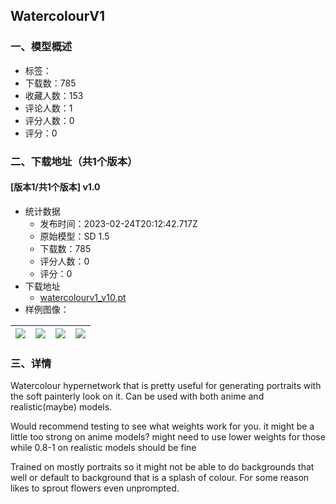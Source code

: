 ## WatercolourV1
### 一、模型概述

- 标签：
- 下载数：785
- 收藏人数：153
- 评论人数：1
- 评分人数：0
- 评分：0

### 二、下载地址（共1个版本）

#### [版本1/共1个版本] v1.0

- 统计数据
  - 发布时间：2023-02-24T20:12:42.717Z
  - 原始模型：SD 1.5
  - 下载数：785
  - 评分人数：0
  - 评分：0
- 下载地址
  - [watercolourv1_v10.pt](https://civitai.com/api/download/models/14992)
- 样例图像：

| <img src="https://image.civitai.com/xG1nkqKTMzGDvpLrqFT7WA/aaa0f508-0517-40b4-29c0-107dd22b4a00/width=450/147148.jpeg" /> | <img src="https://image.civitai.com/xG1nkqKTMzGDvpLrqFT7WA/b68b0190-eef1-48bc-d419-b22a5b940100/width=450/147147.jpeg" /> | <img src="https://image.civitai.com/xG1nkqKTMzGDvpLrqFT7WA/91f2c9df-6f4b-46f9-932e-e485b0c2ed00/width=450/147146.jpeg" /> | <img src="https://image.civitai.com/xG1nkqKTMzGDvpLrqFT7WA/a724658c-070e-4f9e-7886-a5b21a29ae00/width=450/147145.jpeg" /> |
| ---- | ---- | ---- | ---- |


### 三、详情
<p>Watercolour hypernetwork that is pretty useful for generating portraits with the soft painterly look on it. Can be used with both anime and realistic(maybe) models.</p><p>Would recommend testing to see what weights work for you. it might be a little too strong on anime models? might need to use lower weights for those while 0.8-1 on realistic models should be fine</p><p>Trained on mostly portraits so it might not be able to do backgrounds that well or default to background that is a splash of colour. For some reason likes to sprout flowers even unprompted.</p>
